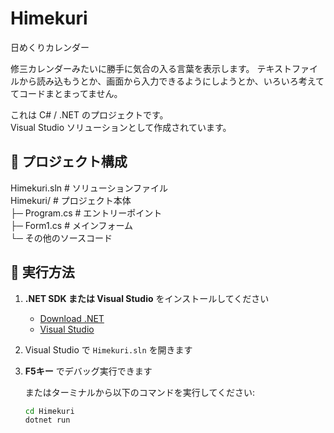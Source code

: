 # Himekuri

日めくりカレンダー

修三カレンダーみたいに勝手に気合の入る言葉を表示します。
テキストファイルから読み込もうとか、画面から入力できるようにしようとか、いろいろ考えててコードまとまってません。


これは C# / .NET のプロジェクトです。  
Visual Studio ソリューションとして作成されています。

## 📂 プロジェクト構成
Himekuri.sln # ソリューションファイル<br>
Himekuri/ # プロジェクト本体<br>
├─ Program.cs # エントリーポイント<br>
├─ Form1.cs # メインフォーム<br>
└─ その他のソースコード<br>

## 🚀 実行方法

1. **.NET SDK または Visual Studio** をインストールしてください  
   - [Download .NET](https://dotnet.microsoft.com/download)  
   - [Visual Studio](https://visualstudio.microsoft.com/ja/)  

2. Visual Studio で `Himekuri.sln` を開きます  

3. **F5キー** でデバッグ実行できます  

   またはターミナルから以下のコマンドを実行してください:

   ```bash
   cd Himekuri
   dotnet run
